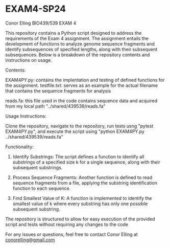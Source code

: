 # EXAM4-SP24
Conor Elling
BIO439/539
EXAM 4

This repository contains a Python script designed to address the requirements of the  Exam 4 assignment. The assignment entails the development of functions to analyze genome sequence fragments and identify subsequences of specified lengths, along with their subsequent subsequences. Below is a breakdown of the repository contents and instructions on usage.



Contents:

EXAM4PY.py: contains the implentation and testing of defined functions for the assignment. 
testfile.txt: serves as an example for the actual filename that contains the sequence fragments for analysis 

reads.fa: this file used in the code contains sequence data and acquired from my local path "../shared/439539/reads.fa"



Usage Instructions:

Clone the repository, navigate to the repository, run tests usng "pytest EXAM4PY.py", and execute the script using "python EXAM4PY.py ../shared/439539/reads.fa"

Functionality:
1. Identify Substrings: The script defines a function to identify all substrings of a specified size k for a single sequence, along with their subsequent substrings.

2. Process Sequence Fragments: Another function is defined to read sequence fragments from a file, applying the substring identification function to each sequence.

3. Find Smallest Value of K: A function is implemented to identify the smallest value of k where every substring has only one possible subsequent substring.


The repository is structured to allow for easy execution of the provided script and tests without requiring any changes to the code

For any issues or questions, feel free to contact Conor Elling at conorelling@gmail.com



